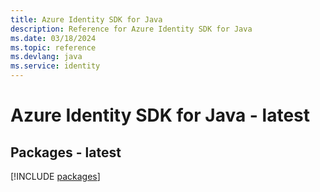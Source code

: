 ```yaml
---
title: Azure Identity SDK for Java
description: Reference for Azure Identity SDK for Java
ms.date: 03/18/2024
ms.topic: reference
ms.devlang: java
ms.service: identity
---
```

# Azure Identity SDK for Java - latest
## Packages - latest
[!INCLUDE [packages](identity-index.md)]